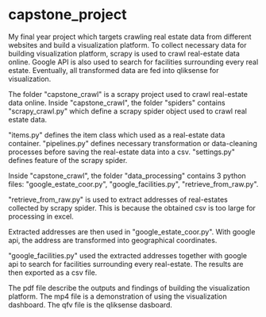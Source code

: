 # capstone_project
My final year project which targets crawling real estate data from different websites and build a visualization platform.
To collect necessary data for building visualization platform, scrapy is used to crawl real-estate data online. Google API is also used to search for facilities surrounding every real estate. Eventually, all transformed data are fed into qliksense for visualization.

The folder "capstone_crawl" is a scrapy project used to crawl real-estate data online.
Inside "capstone_crawl", the folder "spiders" contains "scrapy_crawl.py" which define a scrapy spider object used to crawl real estate data.

"items.py" defines the item class which used as a real-estate data container.
"pipelines.py" defines necessary transformation or data-cleaning processes before saving the real-estate data into a csv.
"settings.py" defines feature of the scrapy spider.


Inside "capstone_crawl", the folder "data_processing" contains 3 python files: "google_estate_coor.py", "google_facilities.py", "retrieve_from_raw.py".

"retrieve_from_raw.py" is used to extract addresses of real-estates collected by scrapy spider. This is because the obtained csv is too large for processing in excel.

Extracted addresses are then used in "google_estate_coor.py". With google api, the address are transformed into geographical coordinates.

"google_facilities.py" used the extracted addresses together with google api to search for facilities surrounding every real-estate. The results are then exported as a csv file.


The pdf file describe the outputs and findings of building the visualization platform.
The mp4 file is a demonstration of using the visualization dashboard.
The qfv file is the qliksense dasboard.
